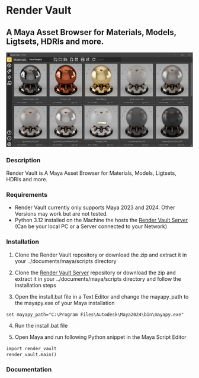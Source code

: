 # Render Vault
## A Maya Asset Browser for Materials, Models, Ligtsets, HDRIs and more.

![Screenshot](docs/Render_Vault_Materials.png)

### Description

Render Vault is A Maya Asset Browser for Materials, Models, Ligtsets, HDRIs and more.

### Requirements

- Render Vault currently only supports Maya 2023 and 2024. Other Versions may work but are not tested. 
- Python 3.12 installed on the Machine the hosts the [Render Vault Server](https://github.com/Design0r/render_vault_server) (Can be your local PC or a Server connected to your Network)

### Installation

1. Clone the Render Vault repository or download the zip and extract it in your ../documents/maya/scripts directory 

2. Clone the [Render Vault Server](https://github.com/Design0r/render_vault_server) repository or download the zip and extract it in your ../documents/maya/scripts directory and follow the installation steps

3. Open the install.bat file in a Text Editor and change the mayapy_path to the mayapy.exe of your Maya installation
```shell
set mayapy_path="C:\Program Files\Autodesk\Maya2024\bin\mayapy.exe"
```
4. Run the install.bat file

5. Open Maya and run following Python snippet in the Maya Script Editor 
```shell
import render_vault
render_vault.main()
```

### Documentation

